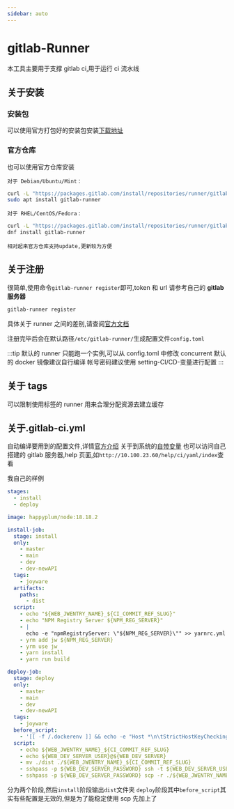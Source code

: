 ```yaml
---
sidebar: auto
---
```


# gitlab-Runner

本工具主要用于支撑 gitlab ci,用于运行 ci 流水线

## 关于安装

### 安装包

可以使用官方打包好的安装包安装[下载地址](https://gitlab-runner-downloads.s3.amazonaws.com/latest/index.html)

### 官方仓库

也可以使用官方仓库安装

    对于 Debian/Ubuntu/Mint：

```bash
curl -L "https://packages.gitlab.com/install/repositories/runner/gitlab-runner/script.deb.sh" | sudo bash
sudo apt install gitlab-runner
```

    对于 RHEL/CentOS/Fedora：

```bash
curl -L "https://packages.gitlab.com/install/repositories/runner/gitlab-runner/script.rpm.sh" | sudo bash
dnf install gitlab-runner
```

    相对起来官方仓库支持update,更新较为方便

## 关于注册

很简单,使用命令`gitlab-runner register`即可,token 和 url 请参考自己的 **gitlab 服务器**

```bash
gitlab-runner register
```

具体关于 runner 之间的差别,请查阅[官方文档](https://docs.gitlab.com/runner/register/)

注册完毕后会在默认路径`/etc/gitlab-runner/`生成配置文件`config.toml`

:::tip
默认的 runner 只能跑一个实例,可以从 config.toml 中修改 concurrent
默认的 docker 镜像建议自行编译
帐号密码建议使用 setting-CI/CD-变量进行配置
:::

## 关于 tags

可以限制使用标签的 runner 用来合理分配资源去建立缓存

## 关于.gitlab-ci.yml

自动编译要用到的配置文件,详情[官方介绍](https://docs.gitlab.com/ee/ci/yaml/index.html)
关于到系统的[自带变量](https://docs.gitlab.com/ee/ci/variables/predefined_variables.html)
也可以访问自己搭建的 gitlab 服务器,help 页面,如`http://10.100.23.60/help/ci/yaml/index`查看

我自己的样例

```yml
stages:
  - install
  - deploy

image: happyplum/node:18.18.2

install-job:
  stage: install
  only:
    - master
    - main
    - dev
    - dev-newAPI
  tags:
    - joyware
  artifacts:
    paths:
      - dist
  script:
    - echo "${WEB_JWENTRY_NAME}_${CI_COMMIT_REF_SLUG}"
    - echo "NPM Registry Server ${NPM_REG_SERVER}"
    - |
      echo -e "npmRegistryServer: \"${NPM_REG_SERVER}\"" >> yarnrc.yml
    - yrm add jw ${NPM_REG_SERVER}
    - yrm use jw
    - yarn install
    - yarn run build

deploy-job:
  stage: deploy
  only:
    - master
    - main
    - dev
    - dev-newAPI
  tags:
    - joyware
  before_script:
    - '[[ -f /.dockerenv ]] && echo -e "Host *\n\tStrictHostKeyChecking no\n\n" > ~/.ssh/config'
  script:
    - echo ${WEB_JWENTRY_NAME}_${CI_COMMIT_REF_SLUG}
    - echo ${WEB_DEV_SERVER_USER}@${WEB_DEV_SERVER}
    - mv ./dist ./${WEB_JWENTRY_NAME}_${CI_COMMIT_REF_SLUG}
    - sshpass -p ${WEB_DEV_SERVER_PASSWORD} ssh -t ${WEB_DEV_SERVER_USER}@${WEB_DEV_SERVER} "rm -rf /home/vcloud/web/${WEB_JWENTRY_NAME}_${CI_COMMIT_REF_SLUG}"
    - sshpass -p ${WEB_DEV_SERVER_PASSWORD} scp -r ./${WEB_JWENTRY_NAME}_${CI_COMMIT_REF_SLUG} ${WEB_DEV_SERVER_USER}@${WEB_DEV_SERVER}:/home/vcloud/web/
```

分为两个阶段,然后`install`阶段输出`dist`文件夹
`deploy`阶段其中`before_script`其实有些配置是无效的,但是为了能稳定使用 scp 先加上了
